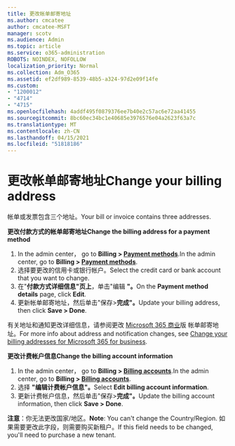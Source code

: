 ```yaml
---
title: 更改帐单邮寄地址
ms.author: cmcatee
author: cmcatee-MSFT
manager: scotv
ms.audience: Admin
ms.topic: article
ms.service: o365-administration
ROBOTS: NOINDEX, NOFOLLOW
localization_priority: Normal
ms.collection: Adm_O365
ms.assetid: ef2df989-8539-48b5-a324-97d2e09f14fe
ms.custom:
- "1200012"
- "4714"
- "4715"
ms.openlocfilehash: 4addf495f0879376ee7b40e2c57ac6e72aa41455
ms.sourcegitcommit: 8bc60ec34bc1e40685e3976576e04a2623f63a7c
ms.translationtype: MT
ms.contentlocale: zh-CN
ms.lasthandoff: 04/15/2021
ms.locfileid: "51818186"
---
```

# <a name="change-your-billing-address"></a><span data-ttu-id="51a69-102">更改帐单邮寄地址</span><span class="sxs-lookup"><span data-stu-id="51a69-102">Change your billing address</span></span>

<span data-ttu-id="51a69-103">帐单或发票包含三个地址。</span><span class="sxs-lookup"><span data-stu-id="51a69-103">Your bill or invoice contains three addresses.</span></span>

<span data-ttu-id="51a69-104">**更改付款方式的帐单邮寄地址**</span><span class="sxs-lookup"><span data-stu-id="51a69-104">**Change the billing address for a payment method**</span></span>

1. <span data-ttu-id="51a69-105">In the admin center， go to **Billing > [Payment methods](https://go.microsoft.com/fwlink/p/?linkid=2018806)**.</span><span class="sxs-lookup"><span data-stu-id="51a69-105">In the admin center, go to **Billing > [Payment methods](https://go.microsoft.com/fwlink/p/?linkid=2018806)**.</span></span>
2. <span data-ttu-id="51a69-106">选择要更改的信用卡或银行帐户。</span><span class="sxs-lookup"><span data-stu-id="51a69-106">Select the credit card or bank account that you want to change.</span></span>
3. <span data-ttu-id="51a69-107">在"**付款方式详细信息"页上**，单击"编辑 **"。**</span><span class="sxs-lookup"><span data-stu-id="51a69-107">On the **Payment method details** page, click **Edit**.</span></span>
4. <span data-ttu-id="51a69-108">更新帐单邮寄地址，然后单击"保存>**完成"。**</span><span class="sxs-lookup"><span data-stu-id="51a69-108">Update your billing address, then click **Save > Done**.</span></span>

<span data-ttu-id="51a69-109">有关地址和通知更改详细信息，请参阅更改 [Microsoft 365 商业](https://docs.microsoft.com/microsoft-365/commerce/billing-and-payments/change-your-billing-addresses?view=o365-worldwide)版 帐单邮寄地址。</span><span class="sxs-lookup"><span data-stu-id="51a69-109">For more info about address and notification changes, see [Change your billing addresses for Microsoft 365 for business](https://docs.microsoft.com/microsoft-365/commerce/billing-and-payments/change-your-billing-addresses?view=o365-worldwide).</span></span>

<span data-ttu-id="51a69-110">**更改计费帐户信息**</span><span class="sxs-lookup"><span data-stu-id="51a69-110">**Change the billing account information**</span></span>

1. <span data-ttu-id="51a69-111">In the admin center， go to **Billing > [Billing accounts](https://admin.microsoft.com/Adminportal/Home?source=applauncher#/BillingAccounts/billing-accounts)**.</span><span class="sxs-lookup"><span data-stu-id="51a69-111">In the admin center, go to **Billing > [Billing accounts](https://admin.microsoft.com/Adminportal/Home?source=applauncher#/BillingAccounts/billing-accounts)**.</span></span>
2. <span data-ttu-id="51a69-112">选择 **"编辑计费帐户信息"。**</span><span class="sxs-lookup"><span data-stu-id="51a69-112">Select **Edit billing account information**.</span></span>
3. <span data-ttu-id="51a69-113">更新计费帐户信息，然后单击"保存>**完成"。**</span><span class="sxs-lookup"><span data-stu-id="51a69-113">Update the billing account information, then click **Save > Done**.</span></span>

<span data-ttu-id="51a69-114">**注意**：你无法更改国家/地区。</span><span class="sxs-lookup"><span data-stu-id="51a69-114">**Note**: You can't change the Country/Region.</span></span> <span data-ttu-id="51a69-115">如果需要更改此字段，则需要购买新租户。</span><span class="sxs-lookup"><span data-stu-id="51a69-115">If this field needs to be changed, you'll need to purchase a new tenant.</span></span>
